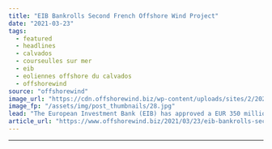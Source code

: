 ```yaml
---
title: "EIB Bankrolls Second French Offshore Wind Project"
date: "2021-03-23"
tags: 
  - featured
  - headlines
  - calvados
  - courseulles sur mer
  - eib
  - eoliennes offshore du calvados
  - offshorewind
source: "offshorewind"
image_url: "https://cdn.offshorewind.biz/wp-content/uploads/sites/2/2021/03/23110004/EIB-Bankrolls-Second-French-Offshore-Wind-Project.jpg"
image_fp: "/assets/img/post_thumbnails/28.jpg"
lead: "The European Investment Bank (EIB) has approved a EUR 350 million loan for the"
article_url: "https://www.offshorewind.biz/2021/03/23/eib-bankrolls-second-french-offshore-wind-project/"
---
```


---
